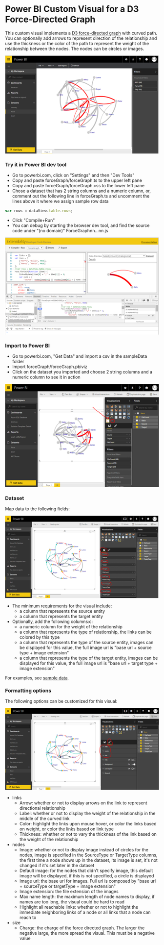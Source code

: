 # Power BI Custom Visual for a D3 Force-Directed Graph

This custom visual implements a [D3 force-directed graph](https://github.com/mbostock/d3/wiki/Force-Layout) with curved path.  You can optionally add arrows to represent direction of the relationship and use the thickness or the color of the path to represent the weight of the relationship between the nodes. The nodes can be circles or images. 

![Alt text](/PowerBIVisual/screenshots/powerbiForce.PNG?raw=true "Force diagram visual in Power BI") 

### Try it in Power BI dev tool

* Go to powerbi.com, click on "Settings" and then "Dev Tools"
* Copy and paste forceGraph/forceGraph.ts to the upper left pane
* Copy and paste forceGraph/forceGraph.css to the lower left pane
* Chose a dataset that has 2 string columns and a numeric column, or, comment out the following line in forceGraph.ts and uncomment the lines above it where we assign sample row data
```javascript
var rows = dataView.table.rows;
```
* Click "Compile+Run"
* You can debug by starting the browser dev tool, and find the source code under "(no domain)" ForceGraphnn...nn.js

![Alt text](/PowerBIVisual/screenshots/devtoolDebug.PNG?raw=true "Debug the visual in Dev Tool") 

### Import to Power BI
* Go to powerbi.com, "Get Data" and import a csv in the sampleData folder
* Import forceGraph/forceGraph.pbiviz
* Click on the dataset you imported and choose 2 string columns and a numeric column to see it in action

![Alt text](/PowerBIVisual/screenshots/import2Powerbi.PNG?raw=true "Import the visual to Power BI") 

### Dataset 
Map data to the following fields:

![Alt text](/PowerBIVisual/screenshots/mapData.PNG?raw=true "Map data to fields") 

* The minimum requirements for the visual include:
  * a column that represents the source entity
  * a column that represents the target entity
* Optionally, add the following columns:c:
  * a numeric column for the weight of the relationship
  * a column that represents the type of relationship, the links can be colored by this type
  * a column that represents the type of the source entity, images can be displayed for this value, the full image url is "base url + source type + image extension"
  * a column that represents the type of the target entity, images can be displayed for this value, the full image url is "base url + target type + image extension"

For examples, see [sample data](/PowerBIVisual/sampleData). 

### Formatting options
The following options can be customized for this visual:

![Alt text](/PowerBIVisual/screenshots/formatOptions.PNG?raw=true "Formatting options") 

* links
  * Arrow: whether or not to display arrows on the link to represent directional relationship
  * Label: whether or not to display the weight of the relationship in the middle of the curved link
  * Color: highlight the links upon mouse hover, or color the links based on weight, or color the links based on link type
  * Thickness: whether or not to vary the thickness of the link based on the weight of the relationship
* nodes
  * Image: whether or not to display image instead of circles for the nodes, image is specified in the SourceType or TargetType columns, the first time a node shows up in the dataset, its image is set, it's not changed if it's set later in the dataset
  * Default image: for the nodes that didn't specify image, this default image will be displayed, if this is not specified, a circle is displayed
  * Image url: the base url for images. Full url is composed by "base url + sourceType or targetType + image extension"
  * Image extension: the file extension of the images
  * Max name length: the maximum length of node names to display, if names are too long, the visual could be hard to read
  * Highlight all reachable links: whether or not to highlight the immediate neighboring links of a node or all links that a node can reach to 
* size
  * Charge: the charge of the force directed graph. The larger the negative large, the more spread the visual. This must be a negative value

